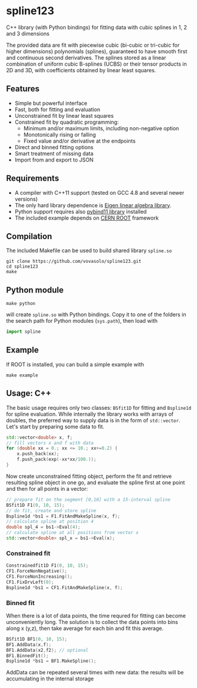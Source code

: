 # spline123
C++ library (with Python bindings) for fitting data with cubic splines in 1, 2 and 3 dimensions

The provided data are fit with piecewise cubic (bi-cubic or tri-cubic for higher dimensions) polynomials (splines), guaranteed to have smooth first and continuous second derivatives. The splines stored as a linear combination of uniform cubic B-splines (UCBS) or their tensor products in 2D and 3D, with coefficients obtained by linear least squares.

## Features
* Simple but powerful interface
* Fast, both for fitting and evaluation
* Unconstrained fit by linear least squares
* Constrained fit by quadratic programming:
  * Minimum and/or maximum limits, including non-negative option
  * Monotonically rising or falling
  * Fixed value and/or derivative at the endpoints
* Direct and binned fitting options
* Smart treatment of missing data
* Import from and export to JSON

## Requirements
* A compiler with C++11 support (tested on GCC 4.8 and several newer versions)
* The only hard library dependence is [Eigen linear algebra library](http://eigen.tuxfamily.org).
* Python support requires also [pybind11 library](https://pybind11.readthedocs.io/en/stable) installed
* The included example depends on [CERN ROOT](https://root.cern.ch) framework

## Compilation
The included Makefile can be used to build shared library ```spline.so```
```
git clone https://github.com/vovasolo/spline123.git
cd spline123
make
```

## Python module
```
make python
```
will create ```spline.so``` with Python bindings. Copy it to one of the folders in the search path for Python modules (```sys.path```), then load with 
```python
import spline
```

## Example
If ROOT is installed, you can build a simple example with 
```
make example
```

## Usage: C++
The basic usage requires only two classes: ```BSfit1D``` for fitting and ```Bspline1d``` for spline evaluation. While internally the library works with arrays of doubles, the preferred way to supply data is in the form of ```std::vector```. Let's start by preparing some data to fit.
```c++
std::vector<double> x, f;
// fill vectors x and f with data
for (double xx = 0.; xx <= 10.; xx+=0.2) {
    x.push_back(xx); 
    f.push_pack(exp(-xx*xx/100.));
}
```
Now create unconstrained fitting object, perform the fit and retrieve resulting spline object in one go, and evaluate the spline first at one point and then for all points in a vector:
```c++
// prepare fit on the segment [0,10] with a 15-interval spline
BSfit1D F1(0, 10, 15);
// do fit, create and store spline
Bspline1d *bs1 = F1.FitAndMakeSpline(x, f);
// calculate spline at position 4
double spl_4 = bs1->Eval(4);
// calculate spline at all positions from vector x
std::vector<double> spl_x = bs1->Eval(x);
```
### Constrained fit
```c++
Constrainedfit1D F1(0, 10, 15);
CF1.ForceNonNegative();
CF1.ForceNonIncreasing();
CF1.FixDrvLeft(0);
Bspline1d *bs1 = CF1.FitAndMakeSpline(x, f);
```
### Binned fit
When there is a lot of data points, the time requred for fitting can become unconveniently long. The solution is to collect the data points into bins along x (y,z), then take average for each bin and fit this average.
```c++
BSfit1D BF1(0, 10, 15);
BF1.AddData(x,f);
BF1.AddData(x2,f2); // optional
BF1.BinnedFit();
Bspline1d *bs1 = BF1.MakeSpline();
```
AddData can be repeated several times with new data: the results will be accumulating in the internal storage

